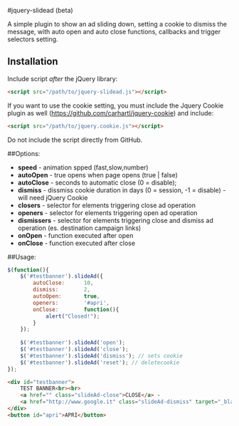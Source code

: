 #jquery-slidead (beta)

A simple plugin to show an ad sliding down, setting a cookie to dismiss the message, with auto open and auto close functions, callbacks and trigger selectors setting.

## Installation

Include script *after* the jQuery library:
```html
<script src="/path/to/jquery-slidead.js"></script>
```
If you want to use the cookie setting, you must include the Jquery Cookie plugin as well (https://github.com/carhartl/jquery-cookie) and include:
```html
<script src="/path/to/jquery.cookie.js"></script>
```
Do not include the script directly from GitHub.

##Options:

* **speed** - animation spped (fast,slow,number)
* **autoOpen** - true opens when page opens (true | false)
* **autoClose** - seconds to automatic close (0 = disable);
* **dismiss** - dissmiss cookie duration in days (0 = session, -1 = disable) - will need jQuery Cookie
* **closers** - selector for elements triggering close ad operation
* **openers** - selector for elements triggering open ad operation
* **dismissers** - selector for elements triggering close and dismiss ad operation (es. destination campaign links)
* **onOpen** - function executed after open
* **onClose** - function executed after close

##Usage:
```javascript
$(function(){
	$('#testbanner').slideAd({
		autoClose:		10,
		dismiss:		2,
		autoOpen:		true,
		openers:		'#apri',
		onClose:		function(){
			alert("Closed!");
		}
	});
	
	$('#testbanner').slideAd('open');
	$('#testbanner').slideAd('close');
	$('#testbanner').slideAd('dismiss'); // sets cookie
	$('#testbanner').slideAd('reset'); // deletecookie
});
```
```html
<div id="testbanner">
	TEST BANNER<br><br>
	<a href="" class="slideAd-close">CLOSE</a> -
	<a href="http://www.google.it" class="slideAd-dismiss" target="_blank">DONE</a>
</div>
<button id="apri">APRI</button>
```
